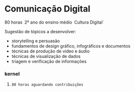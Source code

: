 # Comunicação Digital

80 horas` `2º ano do ensino médio` `Cultura Digital`

Sugestão de tópicos a desenvolver:

* storytelling e persuasão
* fundamentos de design gráfico, infográficos e documentos
* técnicas de produção de video e áudio
* técnicas de visualização de dados
* triagem e verificação de informações

### kernel

1. `80 horas aguardando contribuições`
